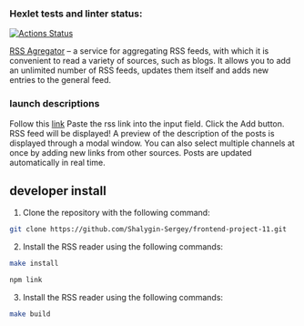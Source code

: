 ### Hexlet tests and linter status:
[![Actions Status](https://github.com/Shalygin-Sergey/frontend-project-11/workflows/hexlet-check/badge.svg)](https://github.com/Shalygin-Sergey/frontend-project-11/actions)

[RSS Agregator](https://frontend-project-11-gray-delta.vercel.app/) – a service for aggregating RSS feeds, with which it is convenient to read a variety of sources, such as blogs. It allows you to add an unlimited number of RSS feeds, updates them itself and adds new entries to the general feed.

### launch descriptions

Follow this [link](https://frontend-project-11-gray-delta.vercel.app/)
Paste the rss link into the input field. Click the Add button. RSS feed will be displayed! A preview of the description of the posts is displayed through a modal window. You can also select multiple channels at once by adding new links from other sources. Posts are updated automatically in real time.

## developer install

1. Clone the repository with the following command:
```sh 
git clone https://github.com/Shalygin-Sergey/frontend-project-11.git
```

2. Install the RSS reader using the following commands:
```sh
make install
```

```sh
npm link
```

3. Install the RSS reader using the following commands:
```sh
make build
```
